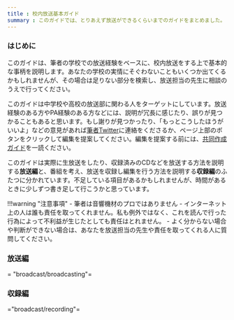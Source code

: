 ```yaml
---
title : 校内放送基本ガイド
summary : このガイドでは、とりあえず放送ができるくらいまでのガイドをまとめました。
---
```


### はじめに
このガイドは、筆者の学校での放送経験をベースに、校内放送をする上で基本的な事柄を説明します。あなたの学校の実情にそぐわないこともいくつか出てくるかもしれませんが、その場合は足りない部分を検索し、放送担当の先生に相談のうえで行ってください。

このガイドは中学校や高校の放送部に関わる人をターゲットにしています。放送経験のある方やPA経験のある方などには、説明が冗長に感じたり、誤りが見つかることもあると思います。もし謝りが見つかったり、「もっとこうしたほうがいいよ」などの意見があれば[筆者Twitter](https://twitter.com/home)に連絡をくださるか、ページ上部の<i class="bi bi-pencil"></i>ボタンをクリックして編集を提案してください。編集を提案する前には、[共同作成ガイド](../contribute/index.md)を一読ください。

このガイドは実際に生放送をしたり、収録済みのCDなどを放送する方法を説明する**放送編**と、番組を考え、放送を収録し編集を行う方法を説明する**収録編**のふたつに分かれています。不足している項目があるかもしれませんが、時間があるときに少しずつ書き足して行こうかと思っています。

!!!warning "注意事項"
    - 筆者は音響機材のプロではありません
    - インターネット上の人は誰も責任を取ってくれません。私も例外ではなく、これを読んで行った行為によって不利益が生じたとしても責任はとれません。
    - よく分からない場合や判断ができない場合は、あなたを放送担当の先生や責任を取ってくれる人に質問してください。

### 放送編
= "broadcast/broadcasting"=

### 収録編
="broadcast/recording"=
